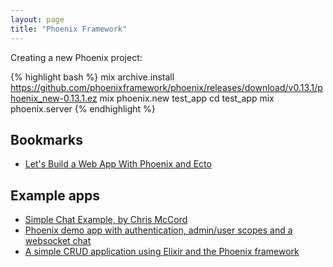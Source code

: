 ```yaml
---
layout: page
title: "Phoenix Framework"
---
```


Creating a new Phoenix project:

{% highlight bash %}
mix archive.install https://github.com/phoenixframework/phoenix/releases/download/v0.13.1/phoenix_new-0.13.1.ez
mix phoenix.new test_app
cd test_app
mix phoenix.server
{% endhighlight %}

## Bookmarks

* [Let's Build a Web App With Phoenix and Ecto](http://www.elixirdose.com/post/elixirdose_intro_to_phoenix)

## Example apps

* [Simple Chat Example, by Chris McCord](https://github.com/chrismccord/phoenix_chat_example)
* [Phoenix demo app with authentication, admin/user scopes and a websocket chat](https://github.com/pmontrasio/phoenix-demo-app)
* [A simple CRUD application using Elixir and the Phoenix framework](https://github.com/gogogarrett/phoenix_crud)
